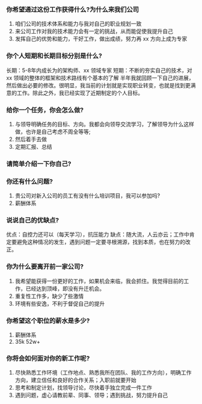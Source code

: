 ### 你希望通过这份工作获得什么?为什么来我们公司
1. 咱们公司的技术体系和能力与我对自己的职业规划一致
2. 来公司工作对我的技术能力会有一定的挑战，从而能促使我提升自己
3. 发挥自己的优势和能力，干好工作，做出成绩，努力再 xx 方向上成为专家

### 你个人短期和长期目标分别是什么?
长期：5-8年内成长为的架构师、xx 领域专家
短期：不断的夯实自己的技术，对 xx 领域的整体的框架和技术路线有个基本的了解
半年我就回顾一下自己的进展，然后做出必要的修改。很明显，我当前的计划就是实现职业转变，也就是找到更满意的工作。除此之外，我已经实现了近期制定的个人目标。


### 给你一个任务，你会怎么做?
1. 与领导明确任务的目标、方向。我都会向领导交流学习，了解领导为什么这样做，也许是自己考虑不周全等等;
2. 然后着手去做
3. 定期汇报、总结

### 请简单介绍一下你自己?

### 你还有什么问题?
1. 贵公司对新入公司的员工有没有什么培训项目，我可以参加吗?
2. 薪酬体系

### 说说自己的优缺点?
优点：自控力还可以（每天学习），抗压能力
缺点：随大流，人云亦云；工作中肯定要避免这种情况的发生，遇到问题一定要寻根溯源，找到本质，也在努力的改正。

### 你为什么要离开前一家公司?
1. 我希望能获得一份更好的工作，如果机会来临，我会抓住。我觉得目前的工作，已经达到顶峰，即没有升迁机会。
2. 重复性工作多，缺少了些激情
3. 环境有些安逸，不利于督促自己的提升

### 你希望这个职位的薪水是多少?
1. 薪酬体系
2. 35k  52w+

### 你将会如何面对你的新工作呢?
1. 尽快熟悉工作环境（工作地点、熟悉我所在团队、我的工作方向），明确工作方向，建立信任和良好的合作关系；入职前就要开始
2. 思考和制定计划，找领导讨论，尽快着手独立完成一件工作
3. 遇到问题，虚心请教前辈、同事、领导；遇到挑战，努力提升自己
